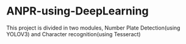 # ANPR-using-DeepLearning
This project is divided in two modules,  Number Plate Detection(using YOLOV3) and Character recognition(using Tesseract)
